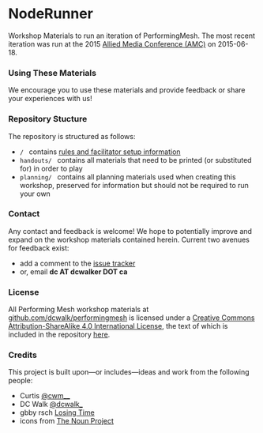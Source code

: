 # NodeRunner
Workshop Materials to run an iteration of PerformingMesh. The most recent iteration was run at the 2015 [Allied Media Conference (AMC)](https://www.alliedmedia.org/amc) on 2015-06-18.

### Using These Materials
We encourage you to use these materials and provide feedback or share your experiences with us!

### Repository Stucture
The repository is structured as follows:
* `/ ` contains [rules and facilitator setup information](https://github.com/dcwalk/performingmesh/blob/master/rules.org)
* `handouts/ ` contains all materials that need to be printed (or substituted for) in order to play
* `planning/ ` contains all planning materials used when creating this workshop, preserved for information but should not be required to run your own

### Contact
Any contact and feedback is welcome! We hope to potentially improve and expand on the workshop materials contained herein. Current two avenues for feedback exist:
* add a comment to the [issue tracker](https://github.com/dcwalk/performingmesh/issues)
* or, email  **dc AT dcwalker DOT ca**

### License
All <span xmlns:dct="http://purl.org/dc/terms/" property="dct:title">Performing Mesh</span> workshop materials at <a xmlns:cc="http://creativecommons.org/ns#" href="https://github.com/dcwalk/performingmesh" property="cc:attributionName" rel="cc:attributionURL">github.com/dcwalk/performingmesh</a> is licensed under a <a rel="license" href="http://creativecommons.org/licenses/by-sa/4.0/">Creative Commons Attribution-ShareAlike 4.0 International License</a>, the text of which is included in the repository [here](https://github.com/dcwalk/performingmesh/blob/master/LICENSE.md).

### Credits
This project is built upon—or includes—ideas and work from the following people:

* Curtis [@cwm__](https://twitter.com/cwm__)
* DC Walk [@dcwalk_](https://twitter.com/dcwalk_)
* gbby rsch [Losing Time](http://losingtime.ca) 
* icons from [The Noun Project](https://thenounproject.com)

